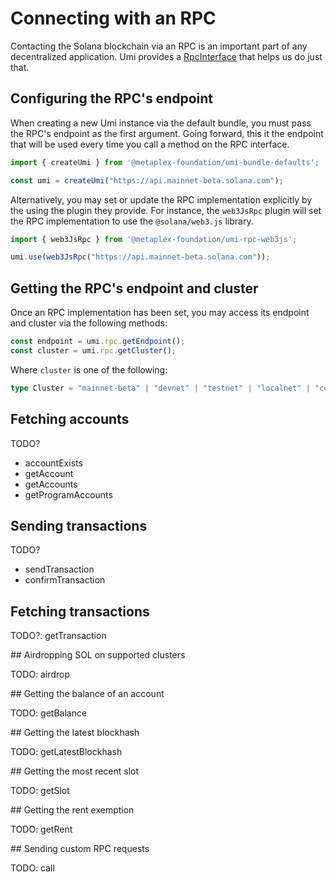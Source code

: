# Connecting with an RPC

Contacting the Solana blockchain via an RPC is an important part of any decentralized application. Umi provides a [RpcInterface](https://umi-docs.vercel.app/interfaces/umi.RpcInterface.html) that helps us do just that.

## Configuring the RPC's endpoint

When creating a new Umi instance via the default bundle, you must pass the RPC's endpoint as the first argument. Going forward, this it the endpoint that will be used every time you call a method on the RPC interface.

```ts
import { createUmi } from '@metaplex-foundation/umi-bundle-defaults';

const umi = createUmi("https://api.mainnet-beta.solana.com");
```

Alternatively, you may set or update the RPC implementation explicitly by the using the plugin they provide. For instance, the `web3JsRpc` plugin will set the RPC implementation to use the `@solana/web3.js` library.

```ts
import { web3JsRpc } from '@metaplex-foundation/umi-rpc-web3js';

umi.use(web3JsRpc("https://api.mainnet-beta.solana.com"));
```

## Getting the RPC's endpoint and cluster

Once an RPC implementation has been set, you may access its endpoint and cluster via the following methods:

```ts
const endpoint = umi.rpc.getEndpoint();
const cluster = umi.rpc.getCluster();
```

Where `cluster` is one of the following:

```ts
type Cluster = "mainnet-beta" | "devnet" | "testnet" | "localnet" | "custom"
```

## Fetching accounts

TODO?
- accountExists
- getAccount
- getAccounts
- getProgramAccounts

## Sending transactions

TODO?
- sendTransaction
- confirmTransaction

## Fetching transactions

TODO?: getTransaction

## Airdropping SOL on supported clusters

TODO: airdrop

## Getting the balance of an account

TODO: getBalance

## Getting the latest blockhash

TODO: getLatestBlockhash

## Getting the most recent slot

TODO: getSlot

## Getting the rent exemption

TODO: getRent

## Sending custom RPC requests

TODO: call
